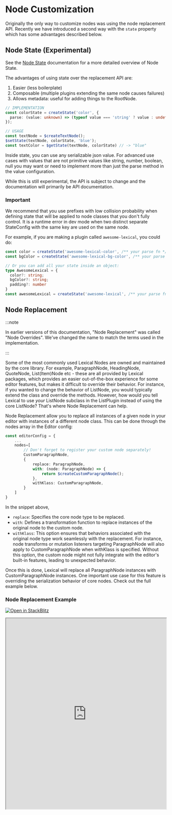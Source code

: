# Node Customization

Originally the only way to customize nodes was using the node replacement API. Recently we have introduced a second way with the `state` property which has some advantages described below.

## Node State (Experimental)

See the [Node State](https://lexical.dev/docs/concepts/node-state) documentation for a more detailed overview of Node State.

The advantages of using state over the replacement API are:
1. Easier (less boilerplate)
2. Composable (multiple plugins extending the same node causes failures)
3. Allows metadata: useful for adding things to the RootNode.

```ts
// IMPLEMENTATION
const colorState = createState('color', {
  parse: (value: unknown) => (typeof value === 'string' ? value : undefined),
});

// USAGE
const textNode = $createTextNode();
$setState(textNode, colorState, 'blue');
const textColor = $getState(textNode, colorState) // -> "blue"
```

Inside state, you can use any serializable json value. For advanced use cases
with values that are not primitive values like string, number, boolean, null
you may want or need to implement more than just the parse method in the
value configuration.

While this is still experimental, the API is subject to change and the
documentation will primarily be API documentation.

### Important

We recommend that you use prefixes with low collision probability when defining
state that will be applied to node classes that you don't fully control. It is
a runtime error in dev mode when two distinct separate StateConfig with the
same key are used on the same node.

For example, if you are making a plugin called `awesome-lexical`, you could do:

```ts
const color = createState('awesome-lexical-color', /** your parse fn */)
const bgColor = createState('awesome-lexical-bg-color', /** your parse fn */)

// Or you can add all your state inside an object:
type AwesomeLexical = {
  color?: string;
  bgColor?: string;
  padding?: number
}
const awesomeLexical = createState('awesome-lexical', /** your parse fn which returns AwesomeLexical type */)
```

## Node Replacement

:::note

In earlier versions of this documentation, "Node Replacement" was called "Node Overrides".
We've changed the name to match the terms used in the implementation.

:::

Some of the most commonly used Lexical Nodes are owned and maintained by the core library. For example, ParagraphNode, HeadingNode, QuoteNode, List(Item)Node etc - these are all provided by Lexical packages, which provides an easier out-of-the-box experience for some editor features, but makes it difficult to override their behavior. For instance, if you wanted to change the behavior of ListNode, you would typically extend the class and override the methods. However, how would you tell Lexical to use *your* ListNode subclass in the ListPlugin instead of using the core ListNode? That's where Node Replacement can help.


Node Replacement allow you to replace all instances of a given node in your editor with instances of a different node class. This can be done through the nodes array in the Editor config:

```ts
const editorConfig = {
    ...
    nodes=[
        // Don't forget to register your custom node separately!
        CustomParagraphNode,
        {
            replace: ParagraphNode,
            with: (node: ParagraphNode) => {
                return $createCustomParagraphNode();
            },
            withKlass: CustomParagraphNode,
        }
    ]
}
```
In the snippet above,
- `replace`: Specifies the core node type to be replaced. 
- `with`: Defines a transformation function to replace instances of the original node to the custom node.  
- `withKlass`: This option ensures that behaviors associated with the original node type work seamlessly with the replacement. For instance, node transforms or mutation listeners targeting ParagraphNode will also apply to CustomParagraphNode when withKlass is specified. Without this option, the custom node might not fully integrate with the editor's built-in features, leading to unexpected behavior.

Once this is done, Lexical will replace all ParagraphNode instances with CustomParagraphNode instances. One important use case for this feature is overriding the serialization behavior of core nodes. Check out the full example below.

### Node Replacement Example

[![Open in StackBlitz](https://developer.stackblitz.com/img/open_in_stackblitz.svg)](https://stackblitz.com/github/facebook/lexical/tree/main/examples/node-replacement?file=src/main.tsx)

<iframe width="100%" height="600" src="https://stackblitz.com/github/facebook/lexical/tree/main/examples/node-replacement?embed=1&file=src%2FApp.tsx&terminalHeight=0&ctl=1&showSidebar=0&devtoolsheight=0&view=preview" sandbox="allow-forms allow-modals allow-popups allow-popups-to-escape-sandbox allow-presentation allow-same-origin allow-scripts" title="Node Replacement Example"></iframe>
